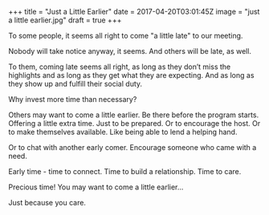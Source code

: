 
+++
title = "Just a Little Earlier"
date = 2017-04-20T03:01:45Z
image = "just a little earlier.jpg"
draft = true
+++

To some people, it seems all right to come "a little late" to our meeting. 

Nobody will take notice anyway, it seems. And others will be late, as well.

To them, coming late seems all right, as long as they don’t miss the highlights and as long as they get what they are expecting. And as long as  they show up and fulfill their social duty.

Why invest more time than necessary?

Others may want to come a little earlier. Be there before the program starts. Offering a little extra time. Just to be prepared. Or to encourage the host. Or to make themselves available. Like being able to lend a helping hand. 

Or to chat with another early comer. Encourage someone who came with a need.

Early time - time to connect. Time to build a relationship. Time to care.

Precious time!
You may want to come a little earlier…

Just because you care.